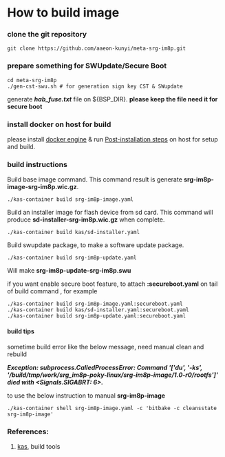 How to build image
===

### clone the git repository

```
git clone https://github.com/aaeon-kunyi/meta-srg-im8p.git
```
### prepare something for SWUpdate/Secure Boot

```
cd meta-srg-im8p
./gen-cst-swu.sh # for generation sign key CST & SWupdate
```

generate ***hab_fuse.txt*** file on ${BSP_DIR}.
**please keep the file need it for secure boot**

### install docker on host for build

please install [docker engine](https://docs.docker.com/engine/install/ubuntu/) & run [Post-installation steps](https://docs.docker.com/engine/install/linux-postinstall/) on host for setup and build.

### build instructions

Build base image command. This command result is generate **srg-im8p-image-srg-im8p.wic.gz**.

```
./kas-container build srg-im8p-image.yaml
```

Build an installer image for flash device from sd card. This command will produce **sd-installer-srg-im8p.wic.gz** when complete.

```
./kas-container build kas/sd-installer.yaml
```

Build swupdate package, to make a software update package.

```
./kas-container build srg-im8p-update.yaml
```

Will make **srg-im8p-update-srg-im8p.swu**

if you want enable secure boot feature, to attach **:secureboot.yaml** on tail of build command , for example
```
./kas-container build srg-im8p-image.yaml:secureboot.yaml
./kas-container build kas/sd-installer.yaml:secureboot.yaml
./kas-container build srg-im8p-update.yaml:secureboot.yaml
```
#### build tips

sometime build error like the below message, need manual clean and rebuild

***Exception: subprocess.CalledProcessError: Command '['du', '-ks', '/build/tmp/work/srg_im8p-poky-linux/srg-im8p-image/1.0-r0/rootfs']' died with <Signals.SIGABRT: 6>.***

to use the below instruction to manual **srg-im8p-image**

```
./kas-container shell srg-im8p-image.yaml -c 'bitbake -c cleansstate srg-im8p-image'
```

### References:
1. [kas](https://github.com/siemens/kas), build tools
